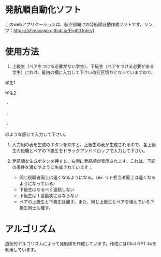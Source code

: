 # 発航順自動化ソフト
このwebアプリケーションは、航空部向けの発航順自動作成ソフトです。リンク：https://chinanago.github.io/FlightOrder/]

# 使用方法
1. 上級生（ペアをつける必要がない学生）、下級生（ペアをつける必要がある学生）にわけ、最初の欄に入力して下さい改行区切りとなっていますので、

学生1

学生2

・

・

・

のような感じで入力して下さい。

1. 入力用の表を生成のボタンを押すと、上級生の表が生成されるので、各上級生の役職とペアの下級生をドラッグアンドドロップで入力して下さい。

1. 発航順を生成ボタンを押すと、右側に発航順が表示されます。これは、下記の条件を満たすように生成されています：
   - 同じ役職者同士は遠くなるようになる。（ex. リト担当者同士は遠くなるようになっている）
   - 下級生はなるべく連続しない
   - 下級生は１番最初にはならない
   - ペアの上級生と下級生は離す。また、同じ上級生とペアを組んでいる下級生同士も離す。
  

# アルゴリズム
遺伝的アルゴリズムによって発航順を作成しています。作成にはChat GPT 4oを利用しています。
